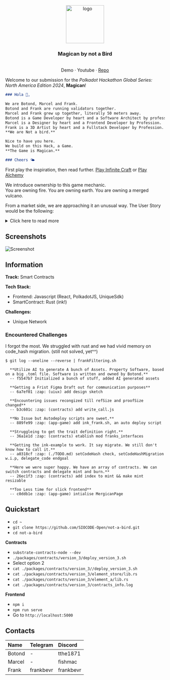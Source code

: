 <div align="center">
<img src="https://imgs.search.brave.com/so-uD4sAXbEI46Uod2_37kJfXyvugWVtHiCyfBWNVHw/rs:fit:860:0:0/g:ce/aHR0cHM6Ly90My5m/dGNkbi5uZXQvanBn/LzA2Lzg2LzQzLzYy/LzM2MF9GXzY4NjQz/NjI5OV9sN3lzbXcz/R0ROYnV5V0h5Q2FT/UHAzcHB3UFZGUE1Z/Si5qcGc" alt="logo" width="120" height="120" />
</div>

<h3 align="center">Magican by not a Bird</h3>
  <p align="center">
  <br />
    <a>Demo</a>
    ·
    <a>Youtube</a>
    ·
    <a href="https://github.com/SIOCODE-Open/not-a-bird.git">Repo</a>
  </p>
</div>

Welcome to our submission for the _Polkadot Hackathon Global Series: North America Edition 2024_, **Magican**!

```md
### Hola 👋,

We are Botond, Marcel and Frank.  
Botond and Frank are running validators together.  
Marcel and Frank grew up together, literally 50 meters away.  
Botond is a Game Developer by heart and a Software Architect by profession.  
Marcel is a Designer by heart and a Frontend Developer by Profession.  
Frank is a 3D Artist by heart and a Fullstack Developer by Profession.  
**We are Not a bird.**

Nice to have you here.  
We build on this Hack, a Game.  
**The Game is Magican.**

### Cheers 🌤️
```

First play the inspiration, then read further. [Play Infinite Craft](https://neal.fun/infinite-craft/) or [Play Alchemy](https://littlealchemy.com/)

We introduce ownership to this game mechanic.  
You are owning fire. You are owning earth. You are owning a merged vulcano.

From a market side, we are approaching it an unusual way.
The User Story would be the following:

<details>
  <summary>Click here to read more</summary>
There is Discord.  
Discord has Channels.  
Every Channels has their hidden jokes/sketches/art/... .  
We Gather information from Community.  
Generate the game out of the given information.   
Let people play.

An example:
You install a Discord bot, it ask the community.

1. What are the core elementt?
2. What are other Elements?
3. What are the rules to get these other Elements?

Now we are in Discord.
Discord Channel - Primegean Discord.
The Elements are `Vim`, `Rust`, `Cows`.
If you combine `Vim` and `Cows`, you gets `Matrix Cow`.
`Matrix Cow` and `Rust`, creates `crappy cow`.
`crappy cow` and `vim`, gives you `donkey with rollerblades`.
If you combine, combine and combine, then you get `Stinky Feets`.
🤯 🐾 🥳
`Stinky Feet` is THE trophy, because that's what the community appreciates the most.

That's a **fun** example, which illustrates the whole point.

</details>

## Screenshots

![Screenshot](https://i.ibb.co/TYNDW8X/image.png)

## Information

**Track:** Smart Contracts

**Tech Stack:**

- Frontend: Javascript (React, PolkadotJS, UniqueSdk)
- SmartContract: Rust (ink!)

**Challenges:**

- Unique Network

### Encountered Challenges

I forgot the most. We struggled with rust and we had vivid memory on code_hash migration. (still not solved, yet^^)

```
$ git log --oneline --reverse | frankFiltering.sh

  **Utilize AI to generate A bunch of Assets. Property Software, based on a big .toml file. Software is written and owned by Botond.**
  -- f5547b7 Initialized a bunch of stuff, added AI generated assets

  **Getting a Frist Figma Draft out for communication purposes**
  -- 6a7ef01 :zap: (uiux) add design sketch

  **Encountering issues recongized till refSize and proofSize changed**
  -- b3c601c :zap: (contracts) add write_call.js

  **No Issue but Autodeploy scripts are sweet.**
  -- 889fe99 :zap: (app-game) add ink_frank.sh, an auto deploy script

  **Struggleing to get the trait definition right.**
  -- 36a1e1d :zap: (contracts) etablish mod franks_interfaces

  **Getting the ink-example to work. It say migrate. We still don't know how to call it.**
  -- a0318cf :zap: (./TODO.md) setCodeHash check, setCodeHashMigration w.i.p, delegate_code endgoal

  **Here we were super happy. We have an array of contracts. We can switch contracts and delegate mint and burn.**
  -- 26ec1f3 :zap: (contracts) add index to mint && make mint resizable

  **Too Less time for slick frontend**
  -- c0ddb1e :zap: (app-game) intialise MergicanPage
```

## Quickstart

- `cd ~ `
- `git clone https://github.com/SIOCODE-Open/not-a-bird.git `
- `cd not-a-bird`

**Contracts**

- `substrate-contracts-node --dev`
- `./packages/contracts/version_3/deploy_version_3.sh`
- Select option 2
- `cat ./packages/contracts/version_3//deploy_version_3.sh`
- `cat ./packages/contracts/version_3/element_store/lib.rs`
- `cat ./packages/contracts/version_3/element_a/lib.rs`
- `cat ./packages/contracts/version_3/contracts_info.log`

**Frontend**

- `npm i`
- `npm run serve`
- Go to `http://localhost:5000 `

## Contacts

| Name   | Telegram  | Discord   |
| :----- | :-------- | :-------- |
| Botond | -         | tthe1871  |
| Marcel | -         | fishmac   |
| Frank  | frankbevr | frankbevr |
